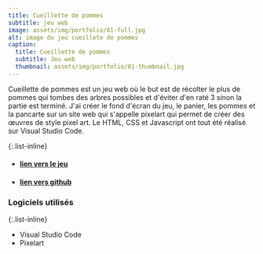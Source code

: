 ```yaml
---
title: Cueillette de pommes
subtitle: jeu web
image: assets/img/portfolio/01-full.jpg
alt: image du jeu cueillete de pommes
caption:
  title: Cueillette de pommes
  subtitle: Jeu web
  thumbnail: assets/img/portfolio/01-thumbnail.jpg
---
```

Cueillette de pommes est un jeu web où le but est de récolter le plus de pommes qui tombes des arbres possibles et d'éviter d'en raté 3 sinon la partie est terminé. J'ai créer le fond d'écran du jeu, le panier, les pommes et la pancarte sur un site web qui s'appelle pixelart qui permet de créer des œuvres de style pixel art. Le HTML, CSS et Javascript ont tout été réalisé sur Visual Studio Code.

{:.list-inline}

- #### [lien vers le jeu](https://etennecharron.github.io/jeu_cueillette_pommes/)
- #### [lien vers github](https://github.com/etennecharron/jeu_cueillette_pommes)

### Logiciels utilisés

{:.list-inline}
- Visual Studio Code
- Pixelart

